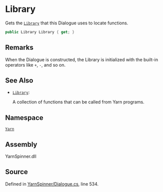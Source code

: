 # Library

Gets the [`Library`](../library/) that this Dialogue uses to locate functions.

```csharp
public Library Library { get; }
```

## Remarks

When the Dialogue is constructed, the Library is initialized with the built-in operators like `+`, `-`, and so on.

## See Also

* [`Library`](../library/): 

  A collection of functions that can be called from Yarn programs.

## Namespace

[`Yarn`](../)

## Assembly

YarnSpinner.dll

## Source

Defined in [YarnSpinner/Dialogue.cs](https://github.com/YarnSpinnerTool/YarnSpinner//blob/develop/YarnSpinner/Dialogue.cs#L534), line 534.

